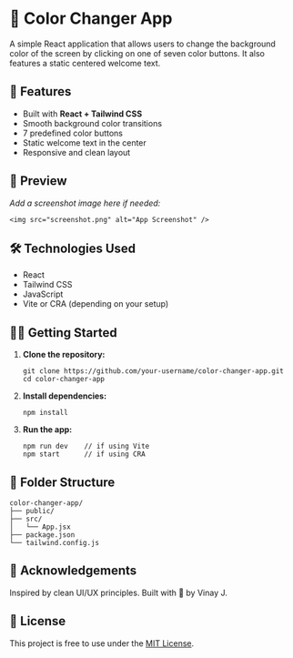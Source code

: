 
  <h1>🎨 Color Changer App</h1>

  <p>A simple React application that allows users to change the background color of the screen by clicking on one of seven color buttons. It also features a static centered welcome text.</p>

  <h2>🚀 Features</h2>
  <ul>
    <li>Built with <strong>React + Tailwind CSS</strong></li>
    <li>Smooth background color transitions</li>
    <li>7 predefined color buttons</li>
    <li>Static welcome text in the center</li>
    <li>Responsive and clean layout</li>
  </ul>

  <h2>📸 Preview</h2>
  <p><em>Add a screenshot image here if needed:</em></p>
  <code>&lt;img src="screenshot.png" alt="App Screenshot" /&gt;</code>

  <h2>🛠️ Technologies Used</h2>
  <ul>
    <li>React</li>
    <li>Tailwind CSS</li>
    <li>JavaScript</li>
    <li>Vite or CRA (depending on your setup)</li>
  </ul>

  <h2>🧑‍💻 Getting Started</h2>
  <ol>
    <li><strong>Clone the repository:</strong>
      <pre><code>git clone https://github.com/your-username/color-changer-app.git
cd color-changer-app</code></pre>
    </li>
    <li><strong>Install dependencies:</strong>
      <pre><code>npm install</code></pre>
    </li>
    <li><strong>Run the app:</strong>
      <pre><code>npm run dev    // if using Vite
npm start      // if using CRA</code></pre>
    </li>
  </ol>

  <h2>📁 Folder Structure</h2>
  <pre><code>color-changer-app/
├── public/
├── src/
│   └── App.jsx
├── package.json
└── tailwind.config.js</code></pre>

  <h2>🙌 Acknowledgements</h2>
  <p>Inspired by clean UI/UX principles. Built with 💙 by Vinay J.</p>

  <h2>📃 License</h2>
  <p>This project is free to use under the <a href="#">MIT License</a>.</p>
